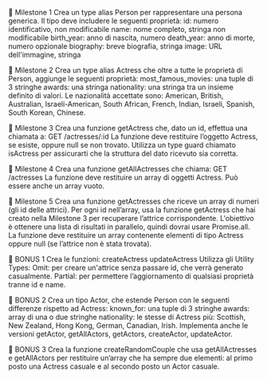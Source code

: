 📌 Milestone 1
Crea un type alias Person per rappresentare una persona generica.
Il tipo deve includere le seguenti proprietà:
id: numero identificativo, non modificabile
name: nome completo, stringa non modificabile
birth_year: anno di nascita, numero
death_year: anno di morte, numero opzionale
biography: breve biografia, stringa
image: URL dell'immagine, stringa

📌 Milestone 2
Crea un type alias Actress che oltre a tutte le proprietà di Person, aggiunge le seguenti proprietà:
most_famous_movies: una tuple di 3 stringhe
awards: una stringa
nationality: una stringa tra un insieme definito di valori.
Le nazionalità accettate sono: American, British, Australian, Israeli-American, South African, French, Indian, Israeli, Spanish, South Korean, Chinese.

📌 Milestone 3
Crea una funzione getActress che, dato un id, effettua una chiamata a:
GET /actresses/:id
La funzione deve restituire l’oggetto Actress, se esiste, oppure null se non trovato.
Utilizza un type guard chiamato isActress per assicurarti che la struttura del dato ricevuto sia corretta.

📌 Milestone 4
Crea una funzione getAllActresses che chiama:
GET /actresses
La funzione deve restituire un array di oggetti Actress.
Può essere anche un array vuoto.

📌 Milestone 5
Crea una funzione getActresses che riceve un array di numeri (gli id delle attrici).
Per ogni id nell’array, usa la funzione getActress che hai creato nella Milestone 3 per recuperare l’attrice corrispondente.
L'obiettivo è ottenere una lista di risultati in parallelo, quindi dovrai usare Promise.all.
La funzione deve restituire un array contenente elementi di tipo Actress oppure null (se l’attrice non è stata trovata).

🎯 BONUS 1
Crea le funzioni:
createActress
updateActress
Utilizza gli Utility Types:
Omit: per creare un'attrice senza passare id, che verrà generato casualmente.
Partial: per permettere l’aggiornamento di qualsiasi proprietà tranne id e name.

🎯 BONUS 2
Crea un tipo Actor, che estende Person con le seguenti differenze rispetto ad Actress:
known_for: una tuple di 3 stringhe
awards: array di una o due stringhe
nationality: le stesse di Actress più:
Scottish, New Zealand, Hong Kong, German, Canadian, Irish.
Implementa anche le versioni getActor, getAllActors, getActors, createActor, updateActor.

🎯 BONUS 3
Crea la funzione createRandomCouple che usa getAllActresses e getAllActors per restituire un’array che ha sempre due elementi: al primo posto una Actress casuale e al secondo posto un Actor casuale.
